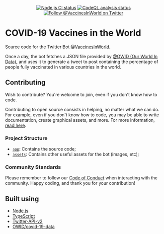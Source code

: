 <div align="center">
 
 [![Node.js CI status](https://github.com/DevLBD/vaccines-in-world/actions/workflows/node.js.yml/badge.svg)](https://github.com/DevLBD/vaccines-in-world/actions/workflows/node.js.yml)
 [![CodeQL analysis status](https://github.com/DevLBD/vaccines-in-world/actions/workflows/codeql-analysis.yml/badge.svg)](https://github.com/DevLBD/vaccines-in-world/actions/workflows/codeql-analysis.yml)
 [![Follow @VaccinesInWorld on Twitter](https://img.shields.io/twitter/follow/VaccinesInWorld?style=social)](https://twitter.com/VaccinesInWorld)
 
</div>

# COVID-19 Vaccines in the World
Source code for the Twitter Bot [@VaccinesInWorld](https://twitter.com/VaccinesInWorld).

Once a day, the bot fetches a JSON file provided by [@OWID (Our World In Data)](https://github.com/owid), and uses it to generate a tweet to post containing the percentage of people fully vaccinated in various countries in the world.

## Contributing
Wish to contribute? You're welcome to join, even if you don't know how to code.

Contributing to open source consists in helping, no matter what we can do. For example, even if you don't know how to code, you may be able to write documentation, create graphical assets, and more. For more information, [read here](https://opensource.guide/how-to-contribute/).

### Project Structure
* [`app`](app): Contains the source code;
* [`assets`](assets): Contains other useful assets for the bot (images, etc);

### Community Standards
Please remember to follow our [Code of Conduct](https://github.com/DevLBD/vaccines-in-world/blob/dev/CODE_OF_CONDUCT.md) when interacting with the community. 
Happy coding, and thank you for your contribution!

## Built using
* [Node.js](nodejs.dev)
* [TypeScript](https://www.typescriptlang.org/)
* [Twitter-API-v2](https://github.com/plhery/node-twitter-api-v2)
* [OWID/covid-19-data](https://github.com/owid/covid-19-data)
